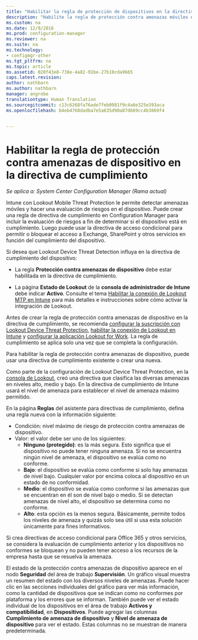 ```yaml
---
title: "Habilitar la regla de protección de dispositivos en la directiva de cumplimiento | System Center Configuration Manager"
description: "Habilite la regla de protección contra amenazas móviles en la directiva de cumplimiento de dispositivos."
ms.custom: na
ms.date: 12/9/2016
ms.prod: configuration-manager
ms.reviewer: na
ms.suite: na
ms.technology:
- configmgr-other
ms.tgt_pltfrm: na
ms.topic: article
ms.assetid: 020f43e8-738e-4a82-91be-27b10cda9665
caps.latest.revision: 
author: nathbarn
ms.author: nathbarn
manager: angrobe
translationtype: Human Translation
ms.sourcegitcommit: c13c6268fa76ade7feb0981f9c4a6e325e393aca
ms.openlocfilehash: b4eb4768dadba7e5a635d90a87d669cc4b3869f4


---
```

# <a name="enable-device-threat-protection-rule-in-the-compliance-policy"></a>Habilitar la regla de protección contra amenazas de dispositivo en la directiva de cumplimiento

*Se aplica a: System Center Configuration Manager (Rama actual)*

Intune con Lookout Mobile Threat Protection le permite detectar amenazas móviles y hacer una evaluación de riesgos en el dispositivo. Puede crear una regla de directiva de cumplimiento en Configuration Manager para incluir la evaluación de riesgos a fin de determinar si el dispositivo está en cumplimiento. Luego puede usar la directiva de acceso condicional para permitir o bloquear el acceso a Exchange, SharePoint y otros servicios en función del cumplimiento del dispositivo.

Si desea que Lookout Device Threat Detection influya en la directiva de cumplimiento del dispositivo:

* La regla **Protección contra amenazas de dispositivo** debe estar habilitada en la directiva de cumplimiento.

* La página **Estado de Lookout** de la **consola de administrador de Intune** debe indicar **Activo**. Consulte el tema [Habilitar la conexión de Lookout MTP en Intune](enable-lookout-connection-in-intune.md) para más detalles e instrucciones sobre cómo activar la integración de Lookout.


Antes de crear la regla de protección contra amenazas de dispositivo en la directiva de cumplimiento, se recomienda [configurar la suscripción con Lookout Device Threat Protection](set-up-your-subscription-with-lookout.md), [habilitar la conexión de Lookout en Intune](enable-lookout-connection-in-intune.md) y [configurar la aplicación Lookout for Work](configure-and-deploy-lookout-for-work-apps.md). La regla de cumplimiento se aplica solo una vez que se completa la configuración.

Para habilitar la regla de protección contra amenazas de dispositivo, puede usar una directiva de cumplimiento existente o crear una nueva.

Como parte de la configuración de Lookout Device Threat Protection, en la [consola de Lookout](https://aad.lookout.com), creó una directiva que clasifica las diversas amenazas en niveles alto, medio y bajo. En la directiva de cumplimiento de Intune usará el nivel de amenaza para establecer el nivel de amenaza máximo permitido.

En la página **Reglas** del asistente para directivas de cumplimiento, defina una regla nueva con la información siguiente:
  * Condición: nivel máximo de riesgo de protección contra amenazas de dispositivo.
  * Valor: el valor debe ser uno de los siguientes:
    * **Ninguno (protegido)**: es la más segura. Esto significa que el dispositivo no puede tener ninguna amenaza. Si no se encuentra ningún nivel de amenaza, el dispositivo se evalúa como no conforme.
    * **Bajo**: el dispositivo se evalúa como conforme si solo hay amenazas de nivel bajo. Cualquier valor por encima coloca al dispositivo en un estado de no conformidad.
    * **Medio**: el dispositivo se evalúa como conforme si las amenazas que se encuentran en él son de nivel bajo o medio. Si se detectan amenazas de nivel alto, el dispositivo se determina como no conforme.
    * **Alto**: esta opción es la menos segura. Básicamente, permite todos los niveles de amenaza y quizás solo sea útil si usa esta solución únicamente para fines informativos.

Si crea directivas de acceso condicional para Office 365 y otros servicios, se considera la evaluación de cumplimiento anterior y los dispositivos no conformes se bloquean y no pueden tener acceso a los recursos de la empresa hasta que se resuelva la amenaza.

El estado de la protección contra amenazas de dispositivo aparece en el nodo **Seguridad** del área de trabajo **Supervisión**.
Un gráfico visual muestra un resumen del estado con los diversos niveles de amenazas. Puede hacer clic en las secciones individuales del gráfico para ver más información, como la cantidad de dispositivos que se indican como no conformes por plataforma y los errores que se informan.
También puede ver el estado individual de los dispositivos en el área de trabajo **Activos y compatibilidad**, en **Dispositivos**.  Puede agregar las columnas **Cumplimiento de amenaza de dispositivo** y **Nivel de amenaza de dispositivo** para ver el estado.  Estas columnas no se muestran de manera predeterminada.



<!--HONumber=Dec16_HO3-->


